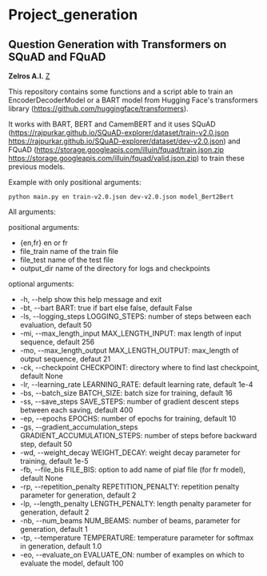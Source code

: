 # Project_generation

## Question Generation with Transformers on SQuAD and FQuAD

**Zelros A.I.** [Z](logo.jpg)

This repository contains some functions and a script able to train an EncoderDecoderModel or a BART model from Hugging Face's transformers library (https://github.com/huggingface/transformers).

It works with BART, BERT and CamemBERT and it uses SQuAD (https://rajpurkar.github.io/SQuAD-explorer/dataset/train-v2.0.json
https://rajpurkar.github.io/SQuAD-explorer/dataset/dev-v2.0.json) and FQuAD (https://storage.googleapis.com/illuin/fquad/train.json.zip
 https://storage.googleapis.com/illuin/fquad/valid.json.zip) to train these previous models.

Example with only positional arguments:
```
python main.py en train-v2.0.json dev-v2.0.json model_Bert2Bert
```

All arguments:

positional arguments:

- {en,fr}               en or fr
- file_train            name of the train file
- file_test             name of the test file
- output_dir            name of the directory for logs and checkpoints

optional arguments:

-  -h, --help show this help message and exit
-  -bt, --bart BART: true if bart else false, default False
-  -ls, --logging_steps LOGGING_STEPS: number of steps between each evaluation, default 50
-  -mi, --max_length_input MAX_LENGTH_INPUT: max length of input sequence, default 256
-  -mo, --max_length_output MAX_LENGTH_OUTPUT: max_length of output sequence, defaut 21
-  -ck, --checkpoint CHECKPOINT: directory where to find last checkpoint, default None
-  -lr, --learning_rate LEARNING_RATE: default learning rate, default 1e-4
-  -bs, --batch_size BATCH_SIZE: batch size for training, default 16
-  -ss, --save_steps SAVE_STEPS: number of gradient descent steps between each saving, default 400
-  -ep, --epochs EPOCHS: number of epochs for training, default 10
-  -gs, --gradient_accumulation_steps GRADIENT_ACCUMULATION_STEPS: number of steps before backward step, default 50
-  -wd, --weight_decay WEIGHT_DECAY: weight decay parameter for training, default 1e-5
-  -fb, --file_bis FILE_BIS: option to add name of piaf file (for fr model), default None
-  -rp, --repetition_penalty REPETITION_PENALTY: repetition penalty parameter for generation, default 2
-  -lp, --length_penalty LENGTH_PENALTY: length penalty parameter for generation, default 2
-  -nb, --num_beams NUM_BEAMS: number of beams, parameter for generation, default 1
-  -tp, --temperature TEMPERATURE: temperature parameter for softmax in generation, default 1.0
-  -eo, --evaluate_on EVALUATE_ON: number of examples on which to evaluate the model, default 100